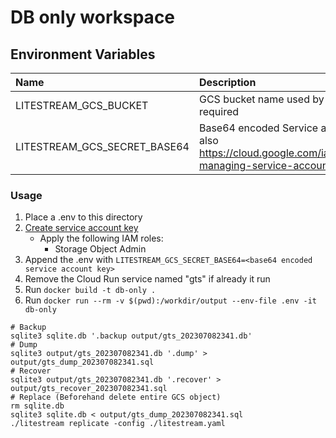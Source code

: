 # DB only workspace

## Environment Variables

| Name | Description |
| :-- | :-- |
| LITESTREAM_GCS_BUCKET | GCS bucket name used by sqlite replication, required |
| LITESTREAM_GCS_SECRET_BASE64 | Base64 encoded Service account key, see also https://cloud.google.com/iam/docs/creating-managing-service-account-keys , required |

### Usage

1. Place a .env to this directory
2. [Create service account key](https://cloud.google.com/iam/docs/creating-managing-service-account-keys)
    - Apply the following IAM roles:
        - Storage Object Admin
3. Append the .env with `LITESTREAM_GCS_SECRET_BASE64=<base64 encoded service account key>`
4. Remove the Cloud Run service named "gts" if already it run
5. Run `docker build -t db-only .`
6. Run `docker run --rm -v $(pwd):/workdir/output --env-file .env -it db-only`

```shell
# Backup
sqlite3 sqlite.db '.backup output/gts_202307082341.db'
# Dump
sqlite3 output/gts_202307082341.db '.dump' > output/gts_dump_202307082341.sql
# Recover
sqlite3 output/gts_202307082341.db '.recover' > output/gts_recover_202307082341.sql
# Replace (Beforehand delete entire GCS object)
rm sqlite.db
sqlite3 sqlite.db < output/gts_dump_202307082341.sql
./litestream replicate -config ./litestream.yaml
```
